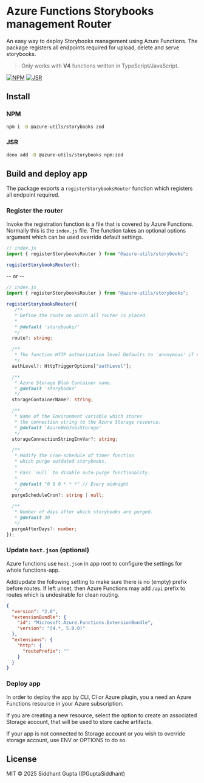 # Azure Functions Storybooks management Router

An easy way to deploy Storybooks management using Azure Functions. The package registers all endpoints required for upload, delete and serve storybooks.

> Only works with **V4** functions written in TypeScript/JavaScript.

[![NPM](https://img.shields.io/npm/v/@azure-utils/storybooks)](https://www.npmjs.com/package/@azure-utils/storybooks)
[![JSR](https://jsr.io/badges/@azure-utils/storybooks)](https://jsr.io/badges/@azure-utils/storybooks)

## Install

### NPM

```sh
npm i -D @azure-utils/storybooks zod
```

### JSR

```sh
deno add -D @azure-utils/storybooks npm:zod
```

## Build and deploy app

The package exports a `registerStorybooksRouter` function which registers all endpoint required.

### Register the router

Invoke the registration function is a file that is covered by Azure Functions. Normally this is the `index.js` file. The function takes an optional options argument which can be used override default settings.

```ts
// index.js
import { registerStorybooksRouter } from "@azure-utils/storybooks";

registerStorybooksRouter();
```

-- or --

```ts
// index.js
import { registerStorybooksRouter } from "@azure-utils/storybooks";

registerStorybooksRouter({
   /**
   * Define the route on which all router is placed.
   *
   * @default 'storybooks/'
   */
  route?: string;

  /**
   * The function HTTP authorization level Defaults to 'anonymous' if not specified.
   */
  authLevel?: HttpTriggerOptions["authLevel"];

  /**
   * Azure Storage Blob Container name.
   * @default 'storybooks'
   */
  storageContainerName?: string;

  /**
   * Name of the Environment variable which stores
   * the connection string to the Azure Storage resource.
   * @default 'AzureWebJobsStorage'
   */
  storageConnectionStringEnvVar?: string;

  /**
   * Modify the cron-schedule of timer function
   * which purge outdated storybooks.
   *
   * Pass `null` to disable auto-purge functionality.
   *
   * @default "0 0 0 * * *" // Every midnight
   */
  purgeScheduleCron?: string | null;

  /**
   * Number of days after which storybooks are purged.
   * @default 30
   */
  purgeAfterDays?: number;
});
```

### Update `host.json` (optional)

Azure functions use `host.json` in app root to configure the settings for whole functions-app.

Add/update the following setting to make sure there is no (empty) prefix before routes. If left unset, then Azure Functions may add `/api` prefix to routes which is undesirable for clean routing.

```json
{
  "version": "2.0",
  "extensionBundle": {
    "id": "Microsoft.Azure.Functions.ExtensionBundle",
    "version": "[4.*, 5.0.0)"
  },
  "extensions": {
    "http": {
      "routePrefix": ""
    }
  }
}
```

### Deploy app

In order to deploy the app by CLI, CI or Azure plugin, you a need an Azure Functions resource in your Azure subscription.

If you are creating a new resource, select the option to create an associated Storage account, that will be used to store cache artifacts.

If your app is not connected to Storage account or you wish to override storage account, use ENV or OPTIONS to do so.

## License

MIT © 2025 Siddhant Gupta (@GuptaSiddhant)
